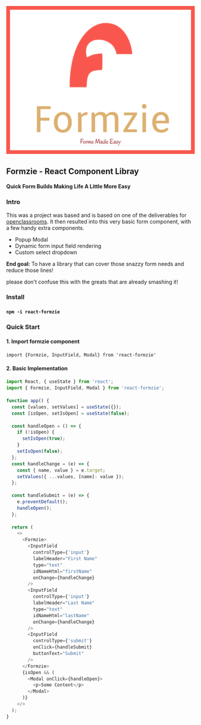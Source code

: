 ![formzie-logo](https://github.com/DrewEvans/react-formzie/blob/main/src/assets/logo.svg)

## Formzie - React Component Libray

#### Quick Form Builds Making Life A Little More Easy

### Intro

This was a project was based and is based on one of the deliverables for [openclassrooms](https://openclassrooms.com/). It then resulted into this very basic form component, with a few handy extra components.

- Popup Modal
- Dynamic form input field rendering
- Custom select dropdown

**End goal:** To have a library that can cover those snazzy form needs and reduce those lines!

please don't confuse this with the greats that are already smashing it!

### Install

#### `npm -i react-formzie`

### Quick Start

#### 1. Import formzie component

`import {Formzie, InputField, Modal} from 'react-formzie'`

#### 2. Basic Implementation

```javascript
import React, { useState } from 'react';
import { Formzie, InputField, Modal } from 'react-formzie';

function app() {
  const [values, setValues] = useState({});
  const [isOpen, setIsOpen] = useState(false);

  const handleOpen = () => {
    if (!isOpen) {
      setIsOpen(true);
    }
    setIsOpen(false);
  };
  const handleChange = (e) => {
    const { name, value } = e.target;
    setValues({ ...values, [name]: value });
  };

  const handleSubmit = (e) => {
    e.preventDefault();
    handleOpen();
  };

  return (
    <>
      <Formzie>
        <InputField
          controlType={'input'}
          labelHeader="First Name"
          type="text"
          idNameHtml="firstName"
          onChange={handleChange}
        />
        <InputField
          controlType={'input'}
          labelHeader="Last Name"
          type="text"
          idNameHtml="lastName"
          onChange={handleChange}
        />
        <InputField
          controlType={'submit'}
          onClick={handleSubmit}
          buttonText="Submit"
        />
      </Formzie>
      {isOpen && (
        <Modal onClick={handleOpen}>
          <p>Some Content</p>
        </Modal>
      )}
    </>
  );
}
```
